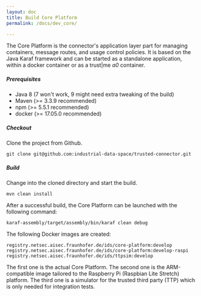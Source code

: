 ```yaml
---
layout: doc
title: Build Core Platform
permalink: /docs/dev_core/

---
```


The Core Platform is the connector's application layer part for managing containers, message routes, and usage control policies. It is based on the Java Karaf framework and can be started as a standalone application, within a docker container or as a trust\|me _a0_ container.

##### Prerequisites

* Java 8 (7 won't work, 9 might need extra tweaking of the build)
* Maven (>= 3.3.9 recommended)
* npm (>= 5.5.1 recommended)
* docker (>= 17.05.0 recommended)

##### Checkout

Clone the project from Github.

```
git clone git@github.com:industrial-data-space/trusted-connector.git
```

##### Build

Change into the cloned directory and start the build.

```
mvn clean install
```

After a successful build, the Core Platform can be launched with the following command:

```
karaf-assembly/target/assembly/bin/karaf clean debug
```

The following Docker images are created:

```
registry.netsec.aisec.fraunhofer.de/ids/core-platform:develop
registry.netsec.aisec.fraunhofer.de/ids/core-platform:develop-raspi
registry.netsec.aisec.fraunhofer.de/ids/ttpsim:develop
```

The first one is the actual Core Platform. The second one is the ARM-compatible image tailored to the Raspberry Pi (Raspbian Lite Stretch) platform. The third one is a simulator for the trusted third party (TTP) which is only needed for integration tests.
